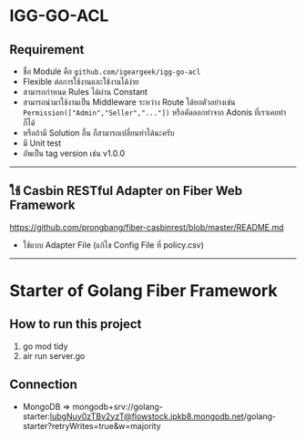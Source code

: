 # IGG-GO-ACL

## Requirement
- ชื่อ Module คือ ```github.com/igeargeek/igg-go-acl```
- Flexible ต่อการใช้งานและใช้งานได้ง่าย
- สามารถกำหนด Rules ได้ผ่าน Constant
- สามารถนำมาใช้งานเป็น Middleware ระหว่าง Route ได้ยกตัวอย่างเช่น ```Permission(["Admin","Seller","..."])``` หรือคัดลอกท่าจาก Adonis ที่เราเคยทำก็ได้
- หรือถ้ามี Solution อื่น ก็สามารถเปลี่ยนท่าได้นะครับ
- มี Unit test
- อัพเป็น tag version เช่น v1.0.0
___
## ใช้ Casbin RESTful Adapter on Fiber Web Framework
https://github.com/prongbang/fiber-casbinrest/blob/master/README.md
- ใช้แบบ Adapter File (แก้ไข Config File ที่ policy.csv)

___
# Starter of Golang Fiber Framework

## How to run this project
1. go mod tidy
2. air run server.go

## Connection
- MongoDB => mongodb+srv://golang-starter:lubgNuy0zTBv2yzT@flowstock.jpkb8.mongodb.net/golang-starter?retryWrites=true&w=majority